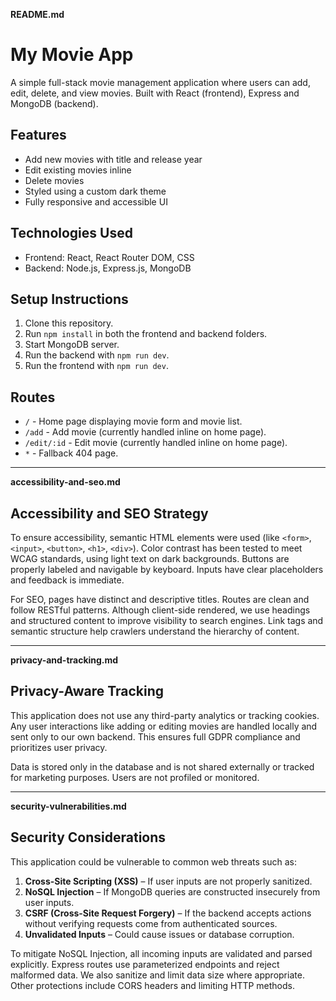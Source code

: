 **README.md**

# My Movie App

A simple full-stack movie management application where users can add, edit, delete, and view movies. Built with React (frontend), Express and MongoDB (backend).

## Features
- Add new movies with title and release year
- Edit existing movies inline
- Delete movies
- Styled using a custom dark theme
- Fully responsive and accessible UI

## Technologies Used
- Frontend: React, React Router DOM, CSS
- Backend: Node.js, Express.js, MongoDB

## Setup Instructions
1. Clone this repository.
2. Run `npm install` in both the frontend and backend folders.
3. Start MongoDB server.
4. Run the backend with `npm run dev`.
5. Run the frontend with `npm run dev`.

## Routes
- `/` - Home page displaying movie form and movie list.
- `/add` - Add movie (currently handled inline on home page).
- `/edit/:id` - Edit movie (currently handled inline on home page).
- `*` - Fallback 404 page.

---

**accessibility-and-seo.md**

## Accessibility and SEO Strategy

To ensure accessibility, semantic HTML elements were used (like `<form>`, `<input>`, `<button>`, `<h1>`, `<div>`). Color contrast has been tested to meet WCAG standards, using light text on dark backgrounds. Buttons are properly labeled and navigable by keyboard. Inputs have clear placeholders and feedback is immediate.

For SEO, pages have distinct and descriptive titles. Routes are clean and follow RESTful patterns. Although client-side rendered, we use headings and structured content to improve visibility to search engines. Link tags and semantic structure help crawlers understand the hierarchy of content.

---

**privacy-and-tracking.md**

## Privacy-Aware Tracking

This application does not use any third-party analytics or tracking cookies. Any user interactions like adding or editing movies are handled locally and sent only to our own backend. This ensures full GDPR compliance and prioritizes user privacy.

Data is stored only in the database and is not shared externally or tracked for marketing purposes. Users are not profiled or monitored.

---

**security-vulnerabilities.md**

## Security Considerations

This application could be vulnerable to common web threats such as:

1. **Cross-Site Scripting (XSS)** – If user inputs are not properly sanitized.
2. **NoSQL Injection** – If MongoDB queries are constructed insecurely from user inputs.
3. **CSRF (Cross-Site Request Forgery)** – If the backend accepts actions without verifying requests come from authenticated sources.
4. **Unvalidated Inputs** – Could cause issues or database corruption.

To mitigate NoSQL Injection, all incoming inputs are validated and parsed explicitly. Express routes use parameterized endpoints and reject malformed data. We also sanitize and limit data size where appropriate. Other protections include CORS headers and limiting HTTP methods.

